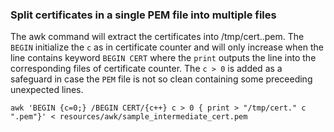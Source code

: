 ### Split certificates in a single PEM file into multiple files

The awk command will extract the certificates into /tmp/cert.<index>.pem. The `BEGIN` initialize the `c` as in certificate counter and will only increase when the line contains keyword `BEGIN CERT` where the `print` outputs the line into the corresponding files of certificate counter. The `c > 0` is added as a safeguard in case the `PEM` file is not so clean containing some preceeding unexpected lines.

```
awk 'BEGIN {c=0;} /BEGIN CERT/{c++} c > 0 { print > "/tmp/cert." c ".pem"}' < resources/awk/sample_intermediate_cert.pem
```